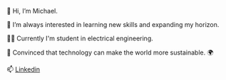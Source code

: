 👋 Hi, I’m Michael.

👀 I’m always interested in learning new skills and expanding my horizon.

:man_student: Currently I'm student in electrical engineering.

:battery: Convinced that technology can make the world more sustainable. :earth_africa:

:mailbox: [Linkedin](https://www.linkedin.com/in/michael-graml/)

<!---
michaelgr22/michaelgr22 is a ✨ special ✨ repository because its `README.md` (this file) appears on your GitHub profile.
You can click the Preview link to take a look at your changes.
--->
